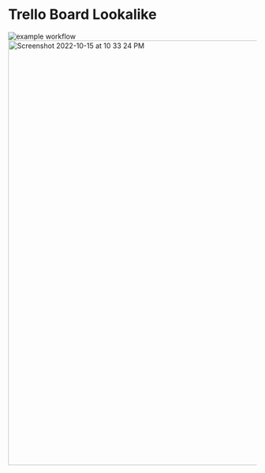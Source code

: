 # Trello Board Lookalike
![example workflow](https://img.shields.io/badge/Build%20In-HTML%2CCSS%2CJS-blue)
</br>
<img width="862" alt="Screenshot 2022-10-15 at 10 33 24 PM" src="https://user-images.githubusercontent.com/85498185/195992043-77873b5f-971f-438b-a3ba-ee71afec6d30.png">
